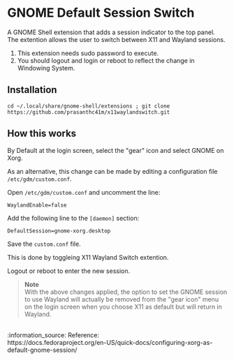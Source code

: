 # GNOME Default Session Switch
A GNOME Shell extension that adds a session indicator to the top panel. The extention allows the user to switch between X11 and Wayland sessions.

1. This extension needs sudo password to execute.
2. You should logout and login or reboot to reflect the change in Windowing System.

## Installation

```cd ~/.local/share/gnome-shell/extensions ; git clone https://github.com/prasanthc41m/x11waylandswitch.git```

## How this works

By Default at the login screen, select the "gear" icon and select GNOME on Xorg.

As an alternative, this change can be made by editing a configuration file ```/etc/gdm/custom.conf```.

  Open ```/etc/gdm/custom.conf``` and uncomment the line:

  ```WaylandEnable=false```

  Add the following line to the ```[daemon]``` section:

  ```DefaultSession=gnome-xorg.desktop```

   Save the ```custom.conf``` file.

   This is done by toggleing X11 Wayland Switch extention.

   Logout or reboot to enter the new session.

> **Note**<br>
With the above changes applied, the option to set the GNOME session to use Wayland will actually be removed from the "gear icon" menu on the login screen when you choose X11 as default but will return in Wayland.
<br>
:information_source: Reference:<br>
https://docs.fedoraproject.org/en-US/quick-docs/configuring-xorg-as-default-gnome-session/
